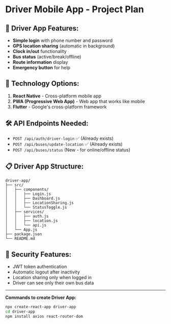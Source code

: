 # Driver Mobile App - Project Plan

## 🚗 **Driver App Features:**
- **Simple login** with phone number and password
- **GPS location sharing** (automatic in background)
- **Clock in/out** functionality
- **Bus status** (active/break/offline)
- **Route information** display
- **Emergency button** for help

## 📱 **Technology Options:**
1. **React Native** - Cross-platform mobile app
2. **PWA (Progressive Web App)** - Web app that works like mobile
3. **Flutter** - Google's cross-platform framework

## 🛠 **API Endpoints Needed:**
- `POST /api/auth/driver-login` ✅ (Already exists)
- `POST /api/buses/update-location` ✅ (Already exists)
- `POST /api/buses/status` (New - for online/offline status)

## 📋 **Driver App Structure:**
```
driver-app/
├── src/
│   ├── components/
│   │   ├── Login.js
│   │   ├── Dashboard.js
│   │   ├── LocationSharing.js
│   │   └── StatusToggle.js
│   ├── services/
│   │   ├── auth.js
│   │   ├── location.js
│   │   └── api.js
│   └── App.js
├── package.json
└── README.md
```

## 🔐 **Security Features:**
- JWT token authentication
- Automatic logout after inactivity
- Location sharing only when logged in
- Driver can see only their own bus data

---

**Commands to create Driver App:**
```bash
npx create-react-app driver-app
cd driver-app
npm install axios react-router-dom
```